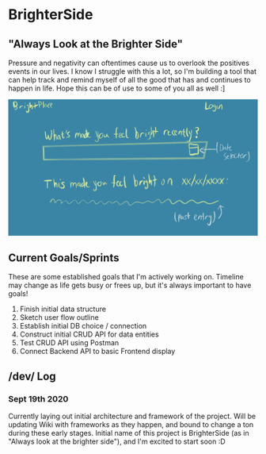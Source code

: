 # BrighterSide

## "Always Look at the Brighter Side"
Pressure and negativity can oftentimes cause us to overlook the positives events in our lives. I know I struggle with this a lot, so I'm building a tool that can help track and remind myself of all the good that has and continues to happen in life. Hope this can be of use to some of you all as well :]

<div align="center">
    <img src="./docs/design-sketches/main_screen_initial_sketch.png"
         alt="Image of Home Screen"/>
         <! -- width="1980" height="1080" border="10" --> 
</div>


## Current Goals/Sprints
These are some established goals that I'm actively working on. Timeline may change as life gets busy or frees up, but it's always important to have goals!
1. Finish initial data structure
2. Sketch user flow outline
3. Establish initial DB choice / connection
4. Construct initial CRUD API for data entities
5. Test CRUD API using Postman
6. Connect Backend API to basic Frontend display


## /dev/ Log
### Sept 19th 2020

Currently laying out initial architecture and framework of the project. Will be updating Wiki with frameworks as they happen, and bound to change a ton during these early stages. Initial name of this project is BrighterSide (as in "Always look at the brighter side"), and I'm excited to start soon :D
